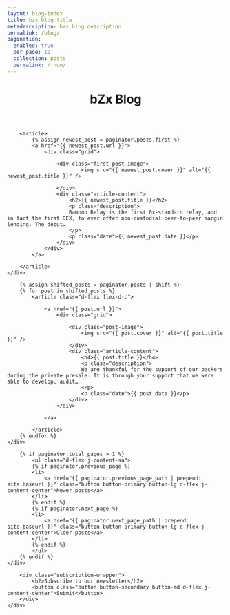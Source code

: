 ```yaml
---
layout: blog-index
title: bzx blog title
metadescription: bzx blog description
permalink: /blog/
pagination:
  enabled: true
  per_page: 10
  collection: posts
  permalink: /:num/ 
---
```

<div class="container">
    <header class="blog-index">
        <h1>bZx Blog</h1>
    </header>
</div>
<section class="first-post">
    <div class="container">

        <article>
            {% assign newest_post = paginator.posts.first %}
            <a href="{{ newest_post.url }}">
                <div class="grid">
   
                    <div class="first-post-image">
                            <img src="{{ newest_post.cover }}" alt="{{ newest_post.title }}" />
                        
                    </div>
                    <div class="article-content">
                        <h2>{{ newest_post.title }}</h2>
                        <p class="description">
                        Bamboo Relay is the first 0x-standard relay, and in fact the first DEX, to ever offer non-custodial peer-to-peer margin lending. The debut…
                        </p>
                        <p class="date">{{ newest_post.date }}</p>
                    </div>
                </div>
            </a>

        </article>
    </div>
</section>
<section class="posts">
    <div class="container posts-container">

        {% assign shifted_posts = paginator.posts | shift %}
        {% for post in shifted_posts %}
            <article class="d-flex flex-d-c">

                <a href="{{ post.url }}">
                    <div class="grid">

                        <div class="post-image">
                            <img src="{{ post.cover }}" alt="{{ post.title }}" />
                        </div>
                        <div class="article-content">
                            <h4>{{ post.title }}</h4>
                            <p class="description">
                            We are thankful for the support of our backers during the private presale. It is through your support that we were able to develop, audit…
                            </p>
                            <p class="date">{{ post.date }}</p>
                        </div>
                    </div>

                </a>

            </article>
        {% endfor %}
    </div>
</section>
<section class="pagination">
    <div class="container">

        {% if paginator.total_pages > 1 %}
            <ul class="d-flex j-content-sa">
            {% if paginator.previous_page %}
            <li>
                <a href="{{ paginator.previous_page_path | prepend: site.baseurl }}" class="button button-primary button-lg d-flex j-content-center">Newer posts</a>
            </li>
            {% endif %}
            {% if paginator.next_page %}
            <li>
                <a href="{{ paginator.next_page_path | prepend: site.baseurl }}" class="button button-primary button-lg d-flex j-content-center">Older posts</a>
            </li>
            {% endif %}
            </ul>
        {% endif %}
    </div>
</section>

<section class="subscription">
    <div class="container">

        <div class="subscription-wrapper">
            <h2>Subscribe to our newsletter</h2>
            <button class="button button-secondary button-md d-flex j-content-center">Submit</button>
        </div>
    </div>

</section>

